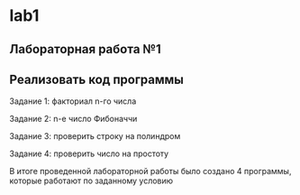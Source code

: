 # lab1
Лабораторная работа №1
---------
Реализовать код программы
---------
Задание 1: факториал n-го числа


Задание 2: n-е число Фибоначчи



Задание 3: проверить строку на полиндром



Задание 4: проверить число на простоту



В итоге проведенной лабораторной работы было создано 4 программы, которые работают по заданному условию
